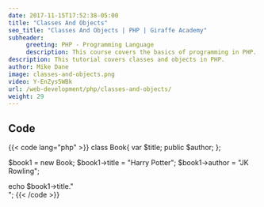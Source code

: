 ```yaml
---
date: 2017-11-15T17:52:38-05:00
title: "Classes And Objects"
seo_title: "Classes And Objects | PHP | Giraffe Academy"
subheader:
     greeting: PHP - Programming Language
     description: This course covers the basics of programming in PHP. Work your way through the videos and we'll teach you everything you need to know to start your programming journey!
description: This tutorial covers classes and objects in PHP.
author: Mike Dane
image: classes-and-objects.png
video: Y-EnZys5WBk
url: /web-development/php/classes-and-objects/
weight: 29
---
```


## Code

{{< code lang="php" >}}
class Book{
     var $title;
     public $author;
};


$book1 = new Book;
$book1->title = "Harry Potter";
$book1->author = "JK Rowling";

echo $book1->title."<br>";
{{< /code >}}